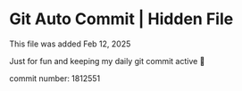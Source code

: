 # Git Auto Commit | Hidden File

This file was added Feb 12, 2025

Just for fun and keeping my daily git commit active 🤪

commit number: 1812551
